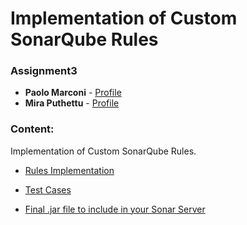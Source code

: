 # Implementation of Custom SonarQube Rules
### Assignment3

* **Paolo Marconi** - [Profile](https://github.com/PaoloMarconi95)
* **Mira Puthettu** - [Profile](https://github.com/Puthettu)


### Content:
Implementation of Custom SonarQube Rules.

* [Rules Implementation](https://github.com/PaoloMarconi95/Assignment3SWDM/tree/master/src/main/java/org/sonar/samples/java/checks)

* [Test Cases](https://github.com/PaoloMarconi95/Assignment3SWDM/tree/master/src/test/files)

* [Final .jar file to include in your Sonar Server](https://github.com/PaoloMarconi95/Assignment3SWDM/tree/master/Jar%20file)

